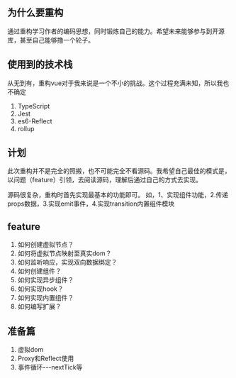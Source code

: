 ## 为什么要重构

通过重构学习作者的编码思想，同时锻炼自己的能力。希望未来能够参与到开源库，甚至自己能够撸一个轮子。

## 使用到的技术栈

从无到有，重构vue对于我来说是一个不小的挑战。这个过程充满未知，所以我也不确定

1. TypeScript
2. Jest
3. es6-Reflect
4. rollup

## 计划

此次重构并不是完全的照搬，也不可能完全不看源码。我希望自己最佳的模式是，以问题（feature）引领，去阅读源码，理解后通过自己的方式去实现。

源码很复杂，重构时首先实现最基本的功能即可。
如，1、实现组件功能，2.传递props数据，3.实现emit事件，4.实现transition内置组件模块






## feature

1. 如何创建虚拟节点？
2. 如何将虚拟节点映射至真实dom？
3. 如何监听响应，实现双向数据绑定？
4. 如何创建组件？
5. 如何实现异步组件？
6. 如何实现hook？
7. 如何实现内置组件？
8. 如何编写扩展？

## 准备篇

1. 虚拟dom
2. Proxy和Reflect使用
3. 事件循环---nextTick等